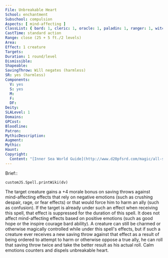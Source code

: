 ```yaml
---
File: Unbreakable Heart
School: enchantment
Subschool: compulsion
Aspects: [ mind-affecting ]
ClassList: { bard: 1, cleric: 1, oracle: 1, paladin: 1, ranger: 1, witch: 1 }
CastTime: standard action
Range: close (25 + 5 ft./2 levels)
Area: 
Effect: 1 creature
Targets: 
Duration: 1 round/level
Dismissible: 
Shapeable: 
SavingThrow: Will negates (harmless)
SR: yes (harmless)
Components:
  V: yes
  S: yes
  M: 
  F: 
  DF: 
Deity: 
SLALevel: 1
Domains: 
GPCost: 
Bloodline: 
Patron: 
MythicDescription: 
Augment: 
Mythic: 
Haunt: 
Copyright:
  Content: "[Inner Sea World Guide](http://www.d20pfsrd.com/magic/all-spells/u/unbreakable-heart)"
---
```

Brief:: 

```dataviewjs
customJS.Spell.printWiki(dv)
```

The target creature gains a +4 morale bonus on saving throws against mind-affecting effects that rely on negative emotions (such as crushing despair, rage, or fear effects) or that would force him to harm an ally (such as confusion). If the target is already under such an effect when receiving this spell, that effect is suppressed for the duration of this spell. It does not affect mind-affecting effects based on positive emotions (such as good hope or the inspire courage bard ability). A creature can still be charmed or otherwise magically controlled while under this spell's effects, but if such a creature ever receives a new saving throw against that effect as a result of being ordered to attempt to harm or otherwise oppose a true ally, he can roll that saving throw twice and take the better result as his actual roll. Calm emotions counters and dispels unbreakable heart.
